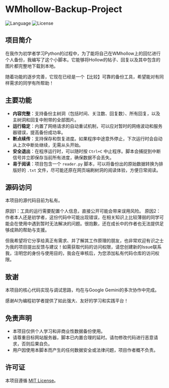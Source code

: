 # WMhollow-Backup-Project

![Language](https://img.shields.io/badge/Language-Python-blue.svg)
![License](https://img.shields.io/badge/License-MIT-green.svg)

## 项目简介

在我作为初学者学习Python的过程中，为了能将自己在WMhollow上的回忆进行个人备份，我编写了这个小脚本。它能够将Hollow的帖子、回复以及其中包含的图片都完整地下载到本地。

随着功能的逐步完善，它现在已经是一个【比较】可靠的备份工具，希望能对有同样需求的同学有所帮助！

## 主要功能

* **内容完整**：支持备份主树洞（包括时间、关注数、回复数）、所有回复，以及主树洞和回复中附带的全部图片。
* **运行稳定**：内置了网络请求的自动重试机制，可以应对暂时的网络波动和服务器错误，提高备份成功率。
* **断点续传**：支持保存和恢复进度。如果程序中途意外停止，下次运行时会自动从上次中断处继续，无需从头开始。
* **安全退出**：在程序运行时，可以随时按 `Ctrl+C` 中止程序。脚本会捕捉到中断信号并立即保存当前所有进度，确保数据不会丢失。
* **易于阅读**：项目包含一个 `reader.py` 脚本，可以将备份出的原始数据转换为排版好的 `.txt` 文件，尽可能还原在网页端刷树洞的阅读体验，方便日常阅读。

## 源码访问

本项目的源代码目前为私有。

原因1：工具的运行需要配置个人信息，直接公开可能会带来误用风险。
原因2：作者本人还是初学者，这份代码中可能出现错误，在相关知识上比较薄弱的同学可能会在使用中遇到暂时无法解决的问题。很抱歉，还在成长中的作者也无法提供足够成熟的帮助与支援。

但我希望将它分享给真正有需求、并了解其工作原理的朋友，也非常欢迎有识之士为我的项目提出反馈与建议！如需获取代码的访问权限，请您创建新的Issue联系我，注明您的身份与使用目的，我会在审核后，为您添加私有代码仓库的访问权限。

## 致谢

本项目的核心代码实现与调试思路，均在与Google Gemini的多次协作中完成。

感谢AI为编程初学者提供了如此强大、友好的学习和实践平台！

## 免责声明

* 本项目仅供个人学习和非商业性数据备份使用。
* 请尊重目标网站服务器，脚本已内置合理的延时。请勿修改代码进行恶意请求，否则后果自负。
* 用户因使用本脚本而产生的任何数据安全或法律问题，项目作者概不负责。

## 许可证

本项目遵循 [MIT License](LICENSE)。
